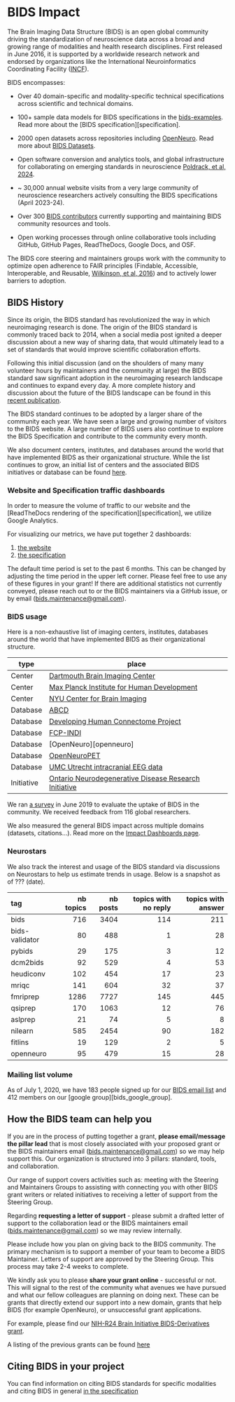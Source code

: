 # BIDS Impact

The Brain Imaging Data Structure (BIDS) is an open global community driving the
standardization of neuroscience data across a broad and growing range of modalities
and health research disciplines. First released in June 2016, it is supported by a
worldwide research network and endorsed by organizations like the International
Neuroinformatics Coordinating Facility ([INCF](https://www.incf.org/)).

BIDS encompasses:

-   Over 40 domain-specific and modality-specific technical specifications
    across scientific and technical domains.

-   100+ sample data models for BIDS specifications
    in the [bids-examples](../datasets/examples.md).
    Read more about the [BIDS specification][specification].

-   2000 open datasets across repositories
    including [OpenNeuro](https://www.openneuro.org).
    Read more about [BIDS Datasets](../datasets/index.md).

-   Open software conversion and analytics tools,
    and global infrastructure for collaborating on emerging standards in neuroscience
    [Poldrack, et al, 2024](https://direct.mit.edu/imag/article/doi/10.1162/imag_a_00103/119672/The-past-present-and-future-of-the-brain-imaging).

-   ~ 30,000 annual website visits from a very large community of neuroscience researchers
    actively consulting the BIDS specifications (April 2023-24).

-   Over 300 [BIDS contributors](../collaboration/contributors.md) currently supporting
    and maintaining BIDS community resources and tools.

-   Open working processes through online collaborative tools
    including GitHub, GitHub Pages, ReadTheDocs, Google Docs, and OSF.

The BIDS core steering and maintainers groups work with the community to optimize open
adherence to FAIR principles (Findable, Accessible, Interoperable, and Reusable,
[Wilkinson, et al, 2016](https://www.nature.com/articles/sdata201618)) and to actively
lower barriers to adoption.

## BIDS History

Since its origin, the BIDS standard has revolutionized the way in which neuroimaging
research is done. The origin of the BIDS standard is commonly traced back to 2014,
when a social media post ignited a deeper discussion about a new way of sharing
data, that would ultimately lead to a set of standards that would improve scientific
collaboration efforts.

Following this initial discussion (and on the shoulders of many many volunteer hours
by maintainers and the community at large) the BIDS standard saw significant adoption
in the neuroimaging research landscape and continues to expand every day. A more complete
history and discussion about the future of the BIDS landscape can be found in this
[recent publication](https://pmc.ncbi.nlm.nih.gov/articles/PMC10516110/).

The BIDS standard continues to be adopted by a larger share of the community each year.
We have seen a large and growing number of visitors to the BIDS website. A large number of
BIDS users also continue to explore the BIDS Specification and contribute to the community every month.

We also document centers, institutes, and databases around the world that have implemented BIDS as
their organizational structure. While the list continues to grow, an initial list of centers and the associated
BIDS initiatives or database can be found
[here](https://docs.google.com/spreadsheets/d/1aySjPpEGGQwFcOavkQdcvk2t2UMXt_zoTzWLWUmq20M/edit#gid=0).

### Website and Specification traffic dashboards

In order to measure the volume of traffic to our website and the
[ReadTheDocs rendering of the specification][specification],
we utilize Google Analytics.

For visualizing our metrics, we have put together 2 dashboards:

1.  [the website](https://datastudio.google.com/u/0/reporting/eab164ba-9f98-46e8-bee8-1f4f5328dc6e/page/V5leB)
1.  [the specification](https://datastudio.google.com/u/0/reporting/57bf46f1-034c-4d8b-9fe2-3a2243e469c5/page/w1leB)

The default time period is set to the past 6 months. This can be changed by
adjusting the time period in the upper left corner. Please feel free to use any
of these figures in your grant! If there are additional statistics not currently
conveyed, please reach out to or the BIDS maintainers via a GitHub issue, or by email
 ([bids.maintenance@gmail.com](mailto:bids.maintenance@gmail.com)).

### BIDS usage

Here is a non-exhaustive list of imaging centers, institutes, databases
around the world that have implemented BIDS as their organizational structure.

| type       | place                                                                                          |
| ---------- | -----------------------------------------------------------------------------------------------|
| Center     | [Dartmouth Brain Imaging Center](https://www.dartmouth.edu/dbic)                               |
| Center     | [Max Planck Institute for Human Development](https://www.mpib-berlin.mpg.de/en/)               |
| Center     | [NYU Center for Brain Imaging](https://as.nyu.edu/research-centers/cbi/resources.html)         |
| Database   | [ABCD](https://abcdstudy.org)                                                                  |
| Database   | [Developing Human Connectome Project](http://www.developingconnectome.org)                     |
| Database   | [FCP-INDI](https://fcp-indi.github.io/)                                                        |
| Database   | [OpenNeuro][openneuro]                                                                         |
| Database   | [OpenNeuroPET](https://openneuropet.github.io/)                                                |                                                     |
| Database   | [UMC Utrecht intracranial EEG data](https://research.umcutrecht.nl/brain-research-approaches/) |
| Initiative | [Ontario Neurodegenerative Disease Research Initiative](https://braininstitute.ca/ondri)       |

We ran
[a survey](https://reproducibility.stanford.edu/bids-usage-survey-results/) in
June 2019 to evaluate the uptake of BIDS in the community. We received feedback
from 116 global researchers.

We also measured the general BIDS impact across multiple domains (datasets, citations...).
Read more on the [Impact Dashboards page](./measuring.md).

### Neurostars

We also track the interest and usage of the BIDS standard via discussions on Neurostars
to help us estimate trends in usage. Below is a snapshot as of ??? (date).
<!--
TODO add automation to update every 6 months
-->

| tag            | nb topics | nb posts | topics with no reply | topics with answer |
|:---------------|----------:|---------:|---------------------:|-------------------:|
| bids           |       716 |     3404 |                  114 |                211 |
| bids-validator |        80 |      488 |                    1 |                 28 |
| pybids         |        29 |      175 |                    3 |                 12 |
| dcm2bids       |        92 |      529 |                    4 |                 53 |
| heudiconv      |       102 |      454 |                   17 |                 23 |
| mriqc          |       141 |      604 |                   32 |                 37 |
| fmriprep       |      1286 |     7727 |                  145 |                445 |
| qsiprep        |       170 |     1063 |                   12 |                 76 |
| aslprep        |        21 |       74 |                    5 |                  8 |
| nilearn        |       585 |     2454 |                   90 |                182 |
| fitlins        |        19 |      129 |                    2 |                  5 |
| openneuro      |        95 |      479 |                   15 |                 28 |

### Mailing list volume

<!-- TODO update -->

As of July 1, 2020, we have 183 people signed up for our
[BIDS email list](https://forms.gle/JFo2aEkYbKY4EbmE6) and 412 members on our
[google group][bids_google_group].

## How the BIDS team can help you

If you are in the process of putting together a grant, **please email/message
the pillar lead** that is most closely associated with your proposed grant or the
BIDS maintainers email ([bids.maintenance@gmail.com](mailto:bids.maintenance@gmail.com))
so we may help support this. Our organization is structured into 3 pillars: standard,
tools, and collaboration.

Our range of support covers activities such as: meeting with the Steering and
Maintainers Groups to assisting with connecting you with other BIDS grant
writers or related initiatives to receiving a letter of support from the
Steering Group.

Regarding **requesting a letter of support** - please submit a drafted letter of
support to the collaboration lead or the BIDS maintainers email
([bids.maintenance@gmail.com](mailto:bids.maintenance@gmail.com)) so we may review internally.

Please include how you plan on giving back to the BIDS community. The primary
mechanism is to support a member of your team to become a BIDS Maintainer.
Letters of support are approved by the Steering Group. This process may take 2-4
weeks to complete.

We kindly ask you to please **share your grant online** - successful or not.
This will signal to the rest of the community what avenues we have pursued and
what our fellow colleagues are planning on doing next. These can be grants that
directly extend our support into a new domain, grants that help BIDS (for example
OpenNeuro), or unsuccessful grant applications.

For example, please find our [NIH-R24 Brain Initiative BIDS-Derivatives grant](https://osf.io/c3dgx/).

A listing of the previous grants can be found [here](../collaboration/acknowledgments.md)

## Citing BIDS in your project

You can find information on citing BIDS standards for specific modalities and
citing BIDS in general
[in the specification](https://bids-specification.readthedocs.io/en/latest/introduction.html#citing-bids)

<!--
## Future steps: TODO

- add country of origin to contributor appendix
- nb of datasets (openneuro or else):
  - where are they from
  - gender of dataset authors
- Enhance news and events when collaboration pillar is established
- Sharing previous BIDS grants: when the organizational design is completed, we
  can establish a common area to place this information.
-->
